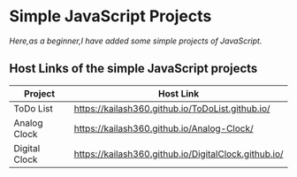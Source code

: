 # Simple JavaScript Projects

_Here,as a beginner,I have added some simple projects of JavaScript._

## Host Links of the simple JavaScript projects
|Project| Host Link| 
|-------|----------|
|ToDo List| https://kailash360.github.io/ToDoList.github.io/ |
|Analog Clock | https://kailash360.github.io/Analog-Clock/ |
|Digital Clock| https://kailash360.github.io/DigitalClock.github.io/ |


